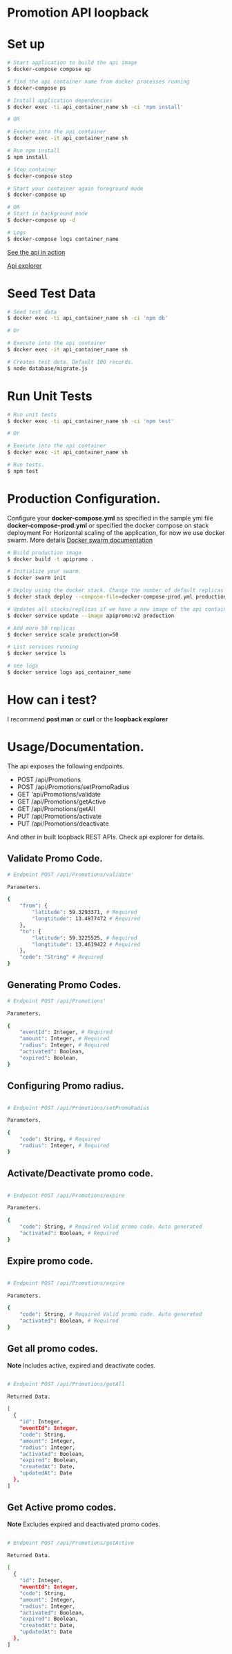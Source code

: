 # Promotion API loopback

# Set up

```sh
# Start application to build the api image
$ docker-compose compose up

# find the api container name from docker processes running
$ docker-compose ps

# Install application dependencies
$ docker exec -ti api_container_name sh -ci 'npm install'

# OR

# Execute into the api container
$ docker exec -it api_container_name sh

# Run npm install
$ npm install

# Stop container
$ docker-compose stop

# Start your container again foreground mode
$ docker-compose up

# OR
# Start in background mode
$ docker-compose up -d

# Logs
$ docker-compose logs container_name

```

 [See the api in action](http://0.0.0.0)

 [Api explorer](http://0.0.0.0/explorer/)


# Seed Test Data

```sh
# Seed test data
$ docker exec -ti api_container_name sh -ci 'npm db'

# Or

# Execute into the api container
$ docker exec -it api_container_name sh

# Creates test data. Default 100 records.
$ node database/migrate.js

```

# Run Unit Tests

```sh
# Run unit tests
$ docker exec -ti api_container_name sh -ci 'npm test'

# Or

# Execute into the api container
$ docker exec -it api_container_name sh

# Run tests.
$ npm test

```

# Production Configuration.

Configure your **docker-compose.yml** as specified in the sample yml file **docker-compose-prod.yml** or specified the docker compose on stack deployment
For Horizontal scaling of the application, for now we use docker swarm. More details [Docker swarm documentation](https://docs.docker.com/engine/swarm/)

```sh
# Build production image
$ docker build -t apipromo .

# Initialize your swarm.
$ docker swarm init

# Deploy using the docker stack. Change the number of default replicas in the yml file.
$ docker stack deploy --compose-file=docker-compose-prod.yml production

# Updates all stacks/replicas if we have a new image of the api container
$ docker service update --image apipromo:v2 production

# Add more 50 replicas
$ docker service scale production=50

# List services running
$ docker service ls

# see logs
$ docker service logs api_container_name

```

# How can i test?
I recommend **post man** or **curl** or the **loopback explorer**


# Usage/Documentation.

The api exposes the following endpoints.

* POST /api/Promotions
* POST /api/Promotions/setPromoRadius
* GET 'api/Promotions/validate
* GET /api/Promotions/getActive
* GET /api/Promotions/getAll
* PUT /api/Promotions/activate
* PUT /api/Promotions/deactivate

And other in built loopback REST APIs. Check api explorer for details.

## Validate Promo Code.

```sh
# Endpoint POST /api/Promotions/validate'

Parameters.

{
    "from": {
        "latitude": 59.3293371, # Required
        "longtitude": 13.4877472 # Required
    },
    "to": {
        "latitude": 59.3225525, # Required
        "longtitude": 13.4619422 # Required
    },
    "code": "String" # Required
}

```

## Generating Promo Codes.

```sh
# Endpoint POST /api/Promotions'

Parameters.

{
    "eventId": Integer, # Required
    "amount": Integer, # Required
    "radius": Integer, # Required
    "activated": Boolean,
    "expired": Boolean,
}

```

## Configuring Promo radius.

```sh

# Endpoint POST /api/Promotions/setPromoRadius

Parameters.

{
    "code": String, # Required
    "radius": Integer, # Required
}

```

## Activate/Deactivate promo code.

```sh

# Endpoint POST /api/Promotions/expire

Parameters.

{
    "code": String, # Required Valid promo code. Auto generated
    "activated": Boolean, # Required
}

```

## Expire promo code.

```sh

# Endpoint POST /api/Promotions/expire

Parameters.

{
    "code": String, # Required Valid promo code. Auto generated
    "activated": Boolean, # Required
}

```

## Get all promo codes.

**Note** Includes active, expired and deactivate codes.

```sh

# Endpoint POST /api/Promotions/getAll

Returned Data.

[
  {
    "id": Integer,
    "eventId": Integer,
    "code": String,
    "amount": Integer,
    "radius": Integer,
    "activated": Boolean,
    "expired": Boolean,
    "createdAt": Date,
    "updatedAt": Date
  },
]

```

## Get Active promo codes.

**Note** Excludes expired and deactivated promo codes.

```sh

# Endpoint POST /api/Promotions/getActive

Returned Data.

[
  {
    "id": Integer,
    "eventId": Integer,
    "code": String,
    "amount": Integer,
    "radius": Integer,
    "activated": Boolean,
    "expired": Boolean,
    "createdAt": Date,
    "updatedAt": Date
  },
]
